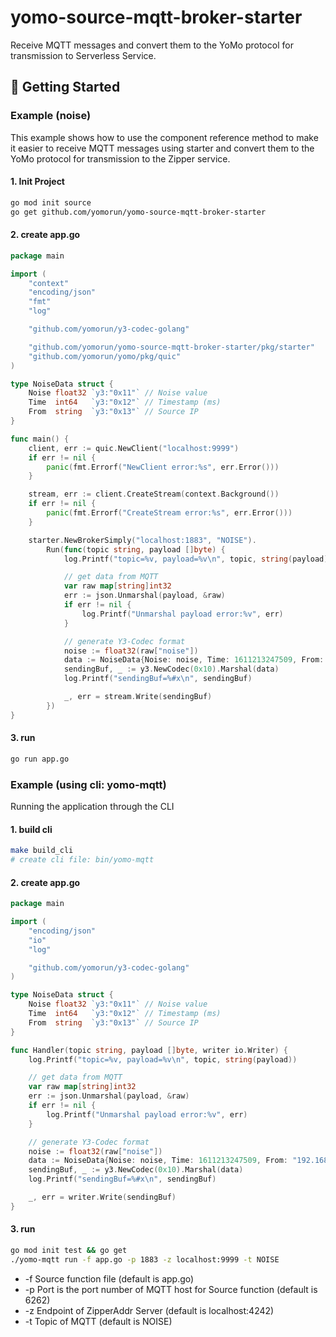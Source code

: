 # yomo-source-mqtt-broker-starter
Receive MQTT messages and convert them to the YoMo protocol for transmission to Serverless Service.

## 🚀 Getting Started

### Example (noise)

This example shows how to use the component reference method to make it easier to receive MQTT messages using starter and convert them to the YoMo protocol for transmission to the Zipper service.

#### 1. Init Project

```bash
go mod init source
go get github.com/yomorun/yomo-source-mqtt-broker-starter
```

#### 2. create app.go 

```go
package main

import (
	"context"
	"encoding/json"
	"fmt"
	"log"

	"github.com/yomorun/y3-codec-golang"

	"github.com/yomorun/yomo-source-mqtt-broker-starter/pkg/starter"
	"github.com/yomorun/yomo/pkg/quic"
)

type NoiseData struct {
	Noise float32 `y3:"0x11"` // Noise value
	Time  int64   `y3:"0x12"` // Timestamp (ms)
	From  string  `y3:"0x13"` // Source IP
}

func main() {
	client, err := quic.NewClient("localhost:9999")
	if err != nil {
		panic(fmt.Errorf("NewClient error:%s", err.Error()))
	}

	stream, err := client.CreateStream(context.Background())
	if err != nil {
		panic(fmt.Errorf("CreateStream error:%s", err.Error()))
	}

	starter.NewBrokerSimply("localhost:1883", "NOISE").
		Run(func(topic string, payload []byte) {
			log.Printf("topic=%v, payload=%v\n", topic, string(payload))

			// get data from MQTT
			var raw map[string]int32
			err := json.Unmarshal(payload, &raw)
			if err != nil {
				log.Printf("Unmarshal payload error:%v", err)
			}

			// generate Y3-Codec format
			noise := float32(raw["noise"])
			data := NoiseData{Noise: noise, Time: 1611213247509, From: "192.168.1.1"}
			sendingBuf, _ := y3.NewCodec(0x10).Marshal(data)
			log.Printf("sendingBuf=%#x\n", sendingBuf)

			_, err = stream.Write(sendingBuf)
		})
}
```

#### 3. run 

```bash
go run app.go
```

### Example (using cli: yomo-mqtt)

Running the application through the CLI

#### 1. build cli 

```bash
make build_cli
# create cli file: bin/yomo-mqtt
```

#### 2. create app.go

```go
package main

import (
	"encoding/json"
	"io"
	"log"

	"github.com/yomorun/y3-codec-golang"
)

type NoiseData struct {
	Noise float32 `y3:"0x11"` // Noise value
	Time  int64   `y3:"0x12"` // Timestamp (ms)
	From  string  `y3:"0x13"` // Source IP
}

func Handler(topic string, payload []byte, writer io.Writer) {
	log.Printf("topic=%v, payload=%v\n", topic, string(payload))

	// get data from MQTT
	var raw map[string]int32
	err := json.Unmarshal(payload, &raw)
	if err != nil {
		log.Printf("Unmarshal payload error:%v", err)
	}

	// generate Y3-Codec format
	noise := float32(raw["noise"])
	data := NoiseData{Noise: noise, Time: 1611213247509, From: "192.168.1.1"}
	sendingBuf, _ := y3.NewCodec(0x10).Marshal(data)
	log.Printf("sendingBuf=%#x\n", sendingBuf)

	_, err = writer.Write(sendingBuf)
}
```

#### 3. run

```bash
go mod init test && go get
./yomo-mqtt run -f app.go -p 1883 -z localhost:9999 -t NOISE
```

- -f Source function file (default is app.go)
- -p Port is the port number of MQTT host for Source function (default is 6262)
- -z Endpoint of ZipperAddr Server (default is localhost:4242)
- -t Topic of MQTT (default is NOISE)
